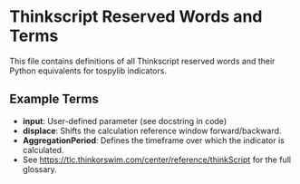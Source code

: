 # Thinkscript Reserved Words and Terms
This file contains definitions of all Thinkscript reserved words and their Python equivalents for tospylib indicators.

## Example Terms
- **input**: User-defined parameter (see docstring in code)
- **displace**: Shifts the calculation reference window forward/backward.
- **AggregationPeriod**: Defines the timeframe over which the indicator is calculated.
- See https://tlc.thinkorswim.com/center/reference/thinkScript for the full glossary.
